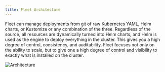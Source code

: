 ```yaml
---
title: Fleet Architecture
---
```


<head>
  <link rel="canonical" href="https://ranchermanager.docs.rancher.com/integrations-in-rancher/fleet-gitops-at-scale/architecture"/>
</head>

Fleet can manage deployments from git of raw Kubernetes YAML, Helm charts, or Kustomize or any combination of the three. Regardless of the source, all resources are dynamically turned into Helm charts, and Helm is used as the engine to deploy everything in the cluster. This gives you a high degree of control, consistency, and auditability. Fleet focuses not only on the ability to scale, but to give one a high degree of control and visibility to exactly what is installed on the cluster.

![Architecture](/img/fleet-architecture.svg)

